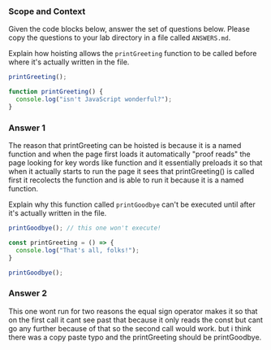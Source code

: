 ### Scope and Context
Given the code blocks below, answer the set of questions below. Please copy the
questions to your lab directory in a file called `ANSWERS.md`.

Explain how hoisting allows the `printGreeting` function to be called before
where it's actually written in the file.

```js
printGreeting();

function printGreeting() {
  console.log("isn't JavaScript wonderful?");
}
```
### Answer 1
The reason that printGreeting can be hoisted is because it is a named function and when the page first loads it automatically "proof reads" the page looking for key words like function and it essentially preloads it so that when it actually starts to run the page it sees that printGreeting() is called first it recolects the function and is able to run it because it is a named function.




Explain why this function called `printGoodbye` can't be executed until after
it's actually written in the file.

```js
printGoodbye(); // this one won't execute!

const printGreeting = () => {
  console.log("That's all, folks!");
}

printGoodbye();
```

### Answer 2 
This one wont run for two reasons the equal sign operator makes it so that on the first call it cant see past that because it only reads the const but cant go any further because of that so the second call would work.
but i think there was a copy paste typo and the printGreeting should be printGoodbye.